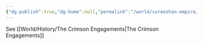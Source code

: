```yaml
---
{"dg-publish":true,"dg-home":null,"permalink":"/world/coreeshan-empire/the-coreeshan-war/","dgPassFrontmatter":true,"created":"2025-03-10T21:27:14.854-04:00","updated":"2025-03-16T19:18:59.582-04:00"}
---
```



See [[World/History/The Crimson Engagements\|The Crimson Engagements]]